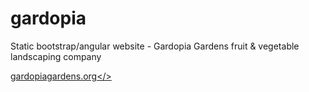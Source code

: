 # gardopia
Static bootstrap/angular website - Gardopia Gardens fruit &amp; vegetable landscaping company

<a href="http://gardopiagardens.org">gardopiagardens.org</>